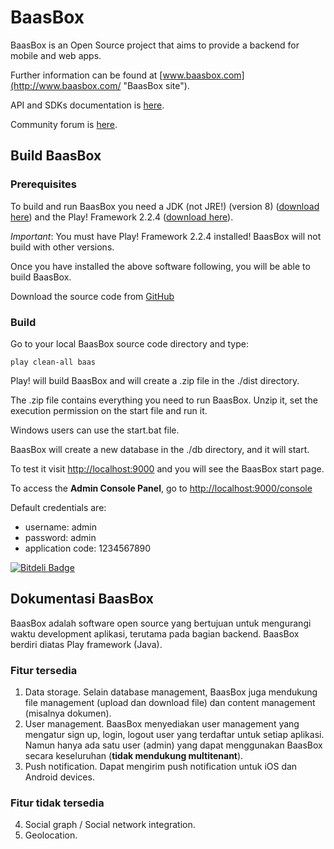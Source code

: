 BaasBox
=======

BaasBox is an Open Source project that aims to provide a backend for mobile and web apps.

Further information can be found at [www.baasbox.com](http://www.baasbox.com/ "BaasBox site").

API and SDKs documentation is [here](http://www.baasbox.com/documentation/ "BaasBox Docs").

Community forum is [here](https://groups.google.com/forum/#!forum/baasbox "BaasBox community forum"). 

Build BaasBox
-------------
### Prerequisites
To build and run BaasBox you need a JDK (not JRE!) (version 8) ([download here](http://www.oracle.com/technetwork/java/javase/downloads/index.html)) and the Play! Framework 2.2.4 ([download here](http://www.playframework.org/download)).

*Important*: You must have Play! Framework 2.2.4 installed! BaasBox will not build with other versions.

Once you have installed the above software following, you will be able to build BaasBox.

Download the source code from [GitHub](https://github.com/baasbox/baasbox)

### Build
Go to your local BaasBox source code directory and type:

`play clean-all baas`

Play! will build BaasBox and will create a .zip file in the ./dist directory.

The .zip file contains everything you need to run BaasBox.
Unzip it, set the execution permission on the start file and run it.

Windows users can use the start.bat file.

BaasBox will create a new database in the ./db directory, and it will start.

To test it visit <http://localhost:9000> and you will see the BaasBox start page.

To access the **Admin Console Panel**, go to <http://localhost:9000/console>

Default credentials are:

+ username: admin
+ password: admin
+ application code: 1234567890


[![Bitdeli Badge](https://d2weczhvl823v0.cloudfront.net/baasbox/baasbox/trend.png)](https://bitdeli.com/free "Bitdeli Badge")

Dokumentasi BaasBox
-------------
BaasBox adalah software open source yang bertujuan untuk mengurangi waktu development aplikasi, terutama pada bagian backend. BaasBox berdiri diatas Play framework (Java).
### Fitur tersedia
1. Data storage.
Selain database management, BaasBox juga mendukung file management (upload dan download file) dan content management (misalnya dokumen).
2. User management.
BaasBox menyediakan user management yang mengatur sign up, login, logout user yang terdaftar untuk setiap aplikasi. Namun hanya ada satu user (admin) yang dapat menggunakan BaasBox secara keseluruhan (**tidak mendukung multitenant**).
3. Push notification.
Dapat mengirim push notification untuk iOS dan Android devices.

### Fitur tidak tersedia
4. Social graph / Social network integration.
5. Geolocation.

